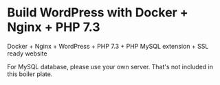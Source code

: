# Build WordPress with Docker + Nginx + PHP 7.3

Docker + Nginx + WordPress + PHP 7.3 + PHP MySQL extension + SSL ready website

For MySQL database, please use your own server. That's not included in this boiler plate.
